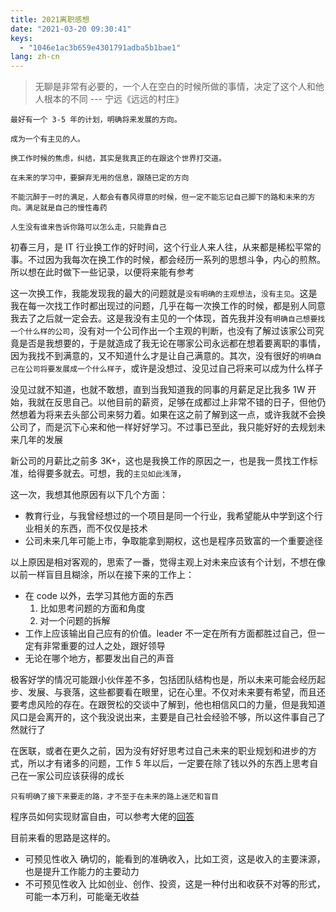 ```yaml
---
title: 2021离职感想
date: "2021-03-20 09:30:41"
keys:
  - "1046e1ac3b659e4301791adba5b1bae1"
lang: zh-cn
---
```


> 无聊是非常有必要的，一个人在空白的时候所做的事情，决定了这个人和他人根本的不同
> --- 宁远《远远的村庄》

`最好有一个 3-5 年的计划，明确将来发展的方向。`

`成为一个有主见的人。`

`换工作时候的焦虑，纠结，其实是我真正的在跟这个世界打交道。`

`在未来的学习中，要摒弃无用的信息，跟随已定的方向`

`不能沉醉于一时的满足，人都会有春风得意的时候，但一定不能忘记自己脚下的路和未来的方向。满足就是自己的慢性毒药`

`人生没有谁来告诉你路可以怎么走，只能靠自己`

初春三月，是 IT 行业换工作的好时间，这个行业人来人往，从来都是稀松平常的事。不过因为我每次在换工作的时候，都会经历一系列的思想斗争，内心的煎熬。所以想在此时做下一些记录，以便将来能有参考

这一次换工作，我能发现我的最大的问题就是`没有明确的主观想法`，`没有主见`。这是我在每一次找工作时都出现过的问题，几乎在每一次换工作的时候，都是别人同意我去了之后就一定会去。这是我没有主见的一个体现，首先我并没有`明确自己想要找一个什么样的公司`，没有对一个公司作出一个主观的判断，也没有了解过该家公司究竟是否是我想要的，于是就造成了我无论在哪家公司永远都在想着要离职的事情，因为我找不到满意的，又不知道什么才是让自己满意的。其次，没有很好的`明确自己在公司将要发展成一个什么样子`，或许是没想过、没见过自己将来可以成为什么样子

没见过就不知道，也就不敢想，直到当我知道我的同事的月薪足足比我多 1W 开始，我就在反思自己。以他目前的薪资，足够在成都过上非常不错的日子，但他仍然想着为将来去头部公司来努力着。如果在这之前了解到这一点，或许我就不会换公司了，而是沉下心来和他一样好好学习。不过事已至此，我只能好好的去规划未来几年的发展

新公司的月薪比之前多 3K+，这也是我换工作的原因之一，也是我一贯找工作标准，给得要多就去。可想，我的`主见如此浅薄`，

这一次，我想其他原因有以下几个方面：

- 教育行业，与我曾经想过的一个项目是同一个行业，我希望能从中学到这个行业相关的东西，而不仅仅是技术
- 公司未来几年可能上市，争取能拿到期权，这也是程序员致富的一个重要途径

以上原因是相对客观的，思索了一番，觉得主观上对未来应该有个计划，不想在像以前一样盲目且糊涂，所以在接下来的工作上：

- 在 code 以外，去学习其他方面的东西
  1. 比如思考问题的方面和角度
  2. 对一个问题的拆解
- 工作上应该输出自己应有的价值。leader 不一定在所有方面都胜过自己，但一定有非常重要的过人之处，跟好领导
- 无论在哪个地方，都要发出自己的声音

极客好学的情况可能跟小伙伴差不多，包括团队结构也是，所以未来可能会经历起步、发展、与衰落，这些都要看在眼里，记在心里。不仅对未来要有希望，而且还要考虑风险的存在。在跟贺松的交谈中了解到，他也相信风口的力量，但是我知道风口是会离开的，这个我没说出来，主要是自己社会经验不够，所以这件事自己了然就行了

在医联，或者在更久之前，因为没有好好思考过自己未来的职业规划和进步的方式，所以才有诸多的问题，工作 5 年以后，一定要在除了钱以外的东西上思考自己在一家公司应该获得的成长

`只有明确了接下来要走的路，才不至于在未来的路上迷茫和盲目`

程序员如何实现财富自由，可以参考大佬的[回答](https://www.zhihu.com/question/437260564/answer/1718742249)

目前来看的思路是这样的。

- 可预见性收入
  确切的，能看到的准确收入，比如工资，这是收入的主要涞源，也是提升工作能力的主要动力
- 不可预见性收入
  比如创业、创作、投资，这是一种付出和收获不对等的形式，可能一本万利，可能毫无收益
